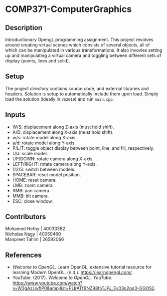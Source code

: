 # COMP371-ComputerGraphics

## Description  
Introductionary OpengL programming assignment. This project revolves around creating virtual scenes which consists of several objects, all of which can be manipulated in various transformations. It also invovles setting up and manipulating a virtual camera and toggling between different sets of display (points, lines and solid). 

## Setup
The project directory contains source code, and external libraries and headers. Solution is setup to automatically include them upon load. 
Simply load the solution (ideally in `VS2019`) and run `main.cpp`.

## Inputs  

- W/S: displacement along Z-axis (must hold shift).
- A/D: displacement along X-axis (must hold shift).
- w/s: rotate model along X-axis.
- a/d: rotate model along Y-axis.
- P/L/T: toggle object display between point, line, and fill, respectively.
- U/J: scale model.
- UP/DOWN: rotate camera along X-axis.
- LEFT/RIGHT: rotate camera along Y-axis.
- 1/2/3: switch between models.
- SPACEBAR: reset model position.
- HOME: reset camera.
- LMB: zoom camera.
- RMB: pan camera.
- MMB: tilt camera.
- ESC: close window.

## Contributors

Mohamed Hefny | 40033382  
Nicholas Nagy | 40059460  
Manpreet Tahim | 26592066

## References  

- *Welcome to OpenGL*. Learn OpenGL, extensive tutorial resource for learning Modern OpenGL. (n.d.). https://learnopengl.com/. 
- YouTube. (2017). *Welcome to OpenGL. YouTube.* https://www.youtube.com/watch?v=W3gAzLwfIP0&amp;list=PLlrATfBNZ98foTJPJ_Ev03o2oq3-GGOS2. 
